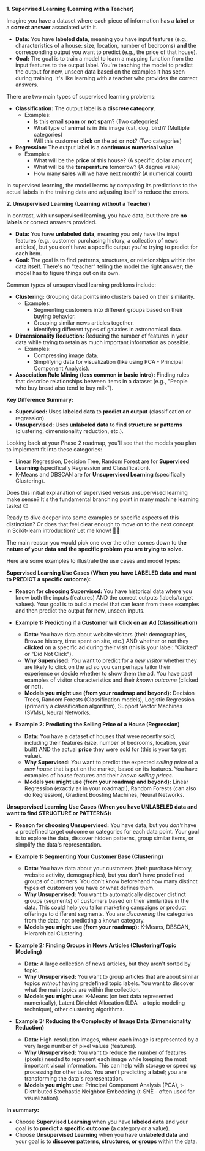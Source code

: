 **1. Supervised Learning (Learning with a Teacher)**

Imagine you have a dataset where each piece of information has a **label** or a **correct answer** associated with it.

- **Data:** You have **labeled data**, meaning you have input features (e.g., characteristics of a house: size, location, number of bedrooms) **and** the corresponding output you want to predict (e.g., the price of that house).
- **Goal:** The goal is to train a model to learn a mapping function from the input features to the output label. You're teaching the model to predict the output for new, unseen data based on the examples it has seen during training. It's like learning with a teacher who provides the correct answers.

There are two main types of supervised learning problems:

- **Classification:** The output label is a **discrete category**.
    - Examples:
        - Is this email **spam** or **not spam**? (Two categories)
        - What type of **animal** is in this image (cat, dog, bird)? (Multiple categories)
        - Will this customer **click** on the ad or **not**? (Two categories)
- **Regression:** The output label is a **continuous numerical value**.
    - Examples:
        - What will be the **price** of this house? (A specific dollar amount)
        - What will be the **temperature** tomorrow? (A degree value)
        - How many **sales** will we have next month? (A numerical count)

In supervised learning, the model learns by comparing its predictions to the actual labels in the training data and adjusting itself to reduce the errors.

**2. Unsupervised Learning (Learning without a Teacher)**

In contrast, with unsupervised learning, you have data, but there are **no labels** or correct answers provided.

- **Data:** You have **unlabeled data**, meaning you only have the input features (e.g., customer purchasing history, a collection of news articles), but you don't have a specific output you're trying to predict for each item.
- **Goal:** The goal is to find patterns, structures, or relationships within the data itself. There's no "teacher" telling the model the right answer; the model has to figure things out on its own.

Common types of unsupervised learning problems include:

- **Clustering:** Grouping data points into clusters based on their similarity.
    - Examples:
        - Segmenting customers into different groups based on their buying behavior.
        - Grouping similar news articles together.
        - Identifying different types of galaxies in astronomical data.
- **Dimensionality Reduction:** Reducing the number of features in your data while trying to retain as much important information as possible.
    - Examples:
        - Compressing image data.
        - Simplifying data for visualization (like using PCA - Principal Component Analysis).
- **Association Rule Mining (less common in basic intro):** Finding rules that describe relationships between items in a dataset (e.g., "People who buy bread also tend to buy milk").

**Key Difference Summary:**

- **Supervised:** Uses **labeled data** to **predict an output** (classification or regression).
- **Unsupervised:** Uses **unlabeled data** to **find structure or patterns** (clustering, dimensionality reduction, etc.).

Looking back at your Phase 2 roadmap, you'll see that the models you plan to implement fit into these categories:

- Linear Regression, Decision Tree, Random Forest are for **Supervised Learning** (specifically Regression and Classification).
- K-Means and DBSCAN are for **Unsupervised Learning** (specifically Clustering).

Does this initial explanation of supervised versus unsupervised learning make sense? It's the fundamental branching point in many machine learning tasks! 😊

Ready to dive deeper into some examples or specific aspects of this distinction? Or does that feel clear enough to move on to the next concept in Scikit-learn introduction? Let me know! 💪🤖

The main reason you would pick one over the other comes down to **the nature of your data and the specific problem you are trying to solve.**

Here are some examples to illustrate the use cases and model types:

**Supervised Learning Use Cases (When you have LABELED data and want to PREDICT a specific outcome):**

- **Reason for choosing Supervised:** You have historical data where you know both the inputs (features) AND the correct outputs (labels/target values). Your goal is to build a model that can learn from these examples and then predict the output for new, unseen inputs.
    
- **Example 1: Predicting if a Customer will Click on an Ad (Classification)**
    
    - **Data:** You have data about website visitors (their demographics, Browse history, time spent on site, etc.) AND whether or not they **clicked** on a specific ad during their visit (this is your label: "Clicked" or "Did Not Click").
    - **Why Supervised:** You want to predict for a _new visitor_ whether they are likely to click on the ad so you can perhaps tailor their experience or decide whether to show them the ad. You have past examples of visitor characteristics and their _known outcome_ (clicked or not).
    - **Models you might use (from your roadmap and beyond):** Decision Trees, Random Forests (Classification models), Logistic Regression (primarily a classification algorithm), Support Vector Machines (SVMs), Neural Networks.
- **Example 2: Predicting the Selling Price of a House (Regression)**
    
    - **Data:** You have a dataset of houses that were recently sold, including their features (size, number of bedrooms, location, year built) AND the actual **price** they were sold for (this is your target value).
    - **Why Supervised:** You want to predict the expected _selling price_ of a _new house_ that is put on the market, based on its features. You have examples of house features and their _known selling prices_.
    - **Models you might use (from your roadmap and beyond):** Linear Regression (exactly as in your roadmap!), Random Forests (can also do Regression), Gradient Boosting Machines, Neural Networks.

**Unsupervised Learning Use Cases (When you have UNLABELED data and want to find STRUCTURE or PATTERNS):**

- **Reason for choosing Unsupervised:** You have data, but you _don't_ have a predefined target outcome or categories for each data point. Your goal is to explore the data, discover hidden patterns, group similar items, or simplify the data's representation.
    
- **Example 1: Segmenting Your Customer Base (Clustering)**
    
    - **Data:** You have data about your customers (their purchase history, website activity, demographics), but you don't have predefined groups of customers. You don't know beforehand how many distinct types of customers you have or what defines them.
    - **Why Unsupervised:** You want to automatically discover distinct groups (segments) of customers based on their similarities in the data. This could help you tailor marketing campaigns or product offerings to different segments. You are _discovering_ the categories from the data, not predicting a known category.
    - **Models you might use (from your roadmap):** K-Means, DBSCAN, Hierarchical Clustering.
- **Example 2: Finding Groups in News Articles (Clustering/Topic Modeling)**
    
    - **Data:** A large collection of news articles, but they aren't sorted by topic.
    - **Why Unsupervised:** You want to group articles that are about similar topics _without_ having predefined topic labels. You want to discover what the main topics are within the collection.
    - **Models you might use:** K-Means (on text data represented numerically), Latent Dirichlet Allocation (LDA - a topic modeling technique), other clustering algorithms.
- **Example 3: Reducing the Complexity of Image Data (Dimensionality Reduction)**
    
    - **Data:** High-resolution images, where each image is represented by a very large number of pixel values (features).
    - **Why Unsupervised:** You want to reduce the number of features (pixels) needed to represent each image while keeping the most important visual information. This can help with storage or speed up processing for other tasks. You aren't predicting a label; you are transforming the data's representation.
    - **Models you might use:** Principal Component Analysis (PCA), t-Distributed Stochastic Neighbor Embedding (t-SNE - often used for visualization).

**In summary:**

- Choose **Supervised Learning** when you have **labeled data** and your goal is to **predict a specific outcome** (a category or a value).
- Choose **Unsupervised Learning** when you have **unlabeled data** and your goal is to **discover patterns, structures, or groups** within the data.